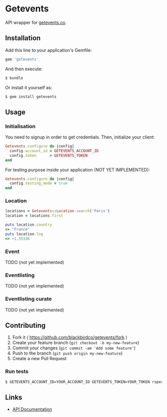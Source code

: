 # Getevents

API wrapper for [getevents.co](https://getevents.co/).

## Installation

Add this line to your application's Gemfile:

```ruby
gem 'getevents'
```

And then execute:

```sh
$ bundle
```

Or install it yourself as:

```sh
$ gem install getevents
```

## Usage

### Initialisation

You need to signup in order to get credentials. Then, initialize your client:

```ruby
Getevents.configure do |config|
  config.account_id = GETEVENTS_ACCOUNT_ID
  config.token      = GETEVENTS_TOKEN
end
```

For testing purpose inside your application (NOT YET IMPLEMENTED):

```ruby
Getevents.configure do |config|
  config.testing_mode = true
end
```

### Location

```ruby
locations = Getevents::Location.search('Paris')
location = locations.first

puts location.country
=> "France"
puts location.lng
=> -1.55336
```

### Event

TODO (not yet implemented)

### Eventlisting

TODO (not yet implemented)

### Eventlisting curate

TODO (not yet implemented)

## Contributing

1. Fork it ( https://github.com/blackbirdco/getevents/fork )
2. Create your feature branch (`git checkout -b my-new-feature`)
3. Commit your changes (`git commit -am 'Add some feature'`)
4. Push to the branch (`git push origin my-new-feature`)
5. Create a new Pull Request

### Run tests

```sh
$ GETEVENTS_ACCOUNT_ID=YOUR_ACCOUNT_ID GETEVENTS_TOKEN=YOUR_TOKEN rspec spec/
```

## Links

* [API Documentation](https://dev.getevents.co/api-docs.html)
